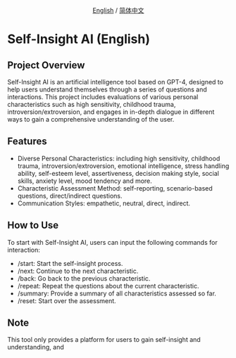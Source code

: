 <p align="center">
  <a href="README.md">English</a>
  /
  <a href="README.zh.md">简体中文</a>
</p>

# Self-Insight AI (English)

## Project Overview

Self-Insight AI is an artificial intelligence tool based on GPT-4, designed to help users understand themselves through a series of questions and interactions. This project includes evaluations of various personal characteristics such as high sensitivity, childhood trauma, introversion/extroversion, and engages in in-depth dialogue in different ways to gain a comprehensive understanding of the user.

## Features

* Diverse Personal Characteristics: including high sensitivity, childhood trauma, introversion/extroversion, emotional intelligence, stress handling ability, self-esteem level, assertiveness, decision making style, social skills, anxiety level, mood tendency and more.
* Characteristic Assessment Method: self-reporting, scenario-based questions, direct/indirect questions.
* Communication Styles: empathetic, neutral, direct, indirect.

## How to Use

To start with Self-Insight AI, users can input the following commands for interaction:
* /start: Start the self-insight process.
* /next: Continue to the next characteristic.
* /back: Go back to the previous characteristic.
* /repeat: Repeat the questions about the current characteristic.
* /summary: Provide a summary of all characteristics assessed so far.
* /reset: Start over the assessment.

## Note

This tool only provides a platform for users to gain self-insight and understanding, and
